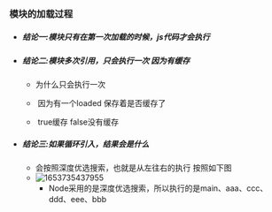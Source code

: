 ### 模块的加载过程

- ##### 结论一:模块只有在第一次加载的时候，js代码才会执行

- ##### 结论二:模块多次引用，只会执行一次 因为有缓存

  -    为什么只会执行一次

  - ​	因为有一个loaded 保存着是否缓存了
  - ​    true缓存 false没有缓存

- ##### 结论三:如果循环引入，结果会是什么

  - 会按照深度优选搜索，也就是从左往右的执行 按照如下图
  - ![1653735437955](C:\Users\18367\AppData\Roaming\Typora\typora-user-images\1653735437955.png)
    - Node采用的是深度优选搜索，所以执行的是main、aaa、ccc、ddd、eee、bbb 
